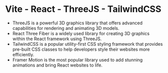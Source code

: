 # Vite - React - ThreeJS - TailwindCSS


- ThreeJS is a powerful 3D graphics library that offers advanced capabilities for rendering and animating 3D models.
- React Three Fiber is a widely used library for creating 3D graphics within the React framework using ThreeJS.
- TailwindCSS is a popular utility-first CSS styling framework that provides pre-built CSS classes to help developers style their websites more efficiently.
- Framer Motion is the most popular library used to add stunning animations and bring React websites to life.
